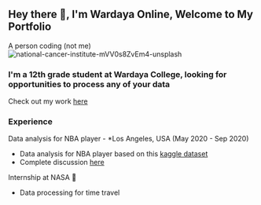 ## Hey there 👋, I'm Wardaya Online, Welcome to My Portfolio

A person coding (not me)
![national-cancer-institute-mVV0s8ZvEm4-unsplash](https://user-images.githubusercontent.com/81471234/112749144-a1868900-8fea-11eb-873b-6fcb8f44bbd8.jpg)

### I'm a 12th grade student at Wardaya College, looking for opportunities to process any of your data

Check out my work [here](https://wardayaonline.github.io/assignment)

### Experience

Data analysis for NBA player - *Los Angeles, USA (May 2020 - Sep 2020)
- Data analysis for NBA player based on this [kaggle dataset](https://www.kaggle.com/nathanlauga/nba-games)
- Complete discussion [here](https://wardayaonline.github.io/assignment)

Internship at NASA 🚀
- Data processing for time travel
